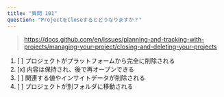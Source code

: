 ```yaml
---
title: "質問 101"
question: "ProjectをCloseするとどうなりますか？"
---
```



> https://docs.github.com/en/issues/planning-and-tracking-with-projects/managing-your-project/closing-and-deleting-your-projects
1. [ ] プロジェクトがプラットフォームから完全に削除される
1. [x] 内容は保持され、後で再オープンできる
1. [ ] 関連する値やインサイトデータが削除される
1. [ ] プロジェクトが別フォルダに移動される
